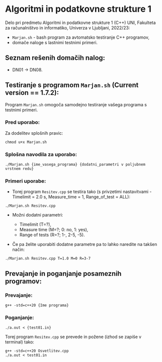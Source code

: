# Algoritmi in podatkovne strukture 1

Delo pri predmetu Algoritmi in podatkovne strukture 1 (C++) UNI, Fakulteta za računalništvo in informatiko, Univerza v Ljubljani, 2022/23:

- `Marjan.sh` - bash program za avtomatsko testiranje C++ programov,
- domače naloge s lastnimi testnimi primeri.

Seznam rešenih domačih nalog:
----------
- DN01 -> DN08.

Testiranje s programom `Marjan.sh` (Current version == 1.7.2):
---------
Program `Marjan.sh` omogoča samodejno testiranje vašega programa s testnimi primeri.
### Pred uporabo:
Za dodelitev splošnih pravic:
``` shell
chmod u+x Marjan.sh
```

### Splošna navodila za uporabo:
```shell
./Marjan.sh {ime_vasega_programa} {dodatni_parametri v poljubnem vrstnem redu}
```

### Primeri uporabe:
- Torej program `Resitev.cpp` se testira tako (s privzetimi nastavitvami - Timelimit = 2.0 s, Measure_time = 1, Range_of_test = ALL):
```shell
./Marjan.sh Resitev.cpp
```
- Možni dodatni parametri:
    - Timelimit (T=?),
    - Measure time (M=?; 0: no, 1: yes),
    - Range of tests (R=?; 1-, 2-5, -5).

- Če pa želite uporabiti dodatne parametre pa to lahko naredite na takšen način:
```shell
./Marjan.sh Resitev.cpp T=1.0 M=0 R=3-7
```

Prevajanje in poganjanje posameznih programov:
----------
### Prevajanje:
```shell
g++ -std=c++20 {Ime programa}
```
### Poganjanje:
```shell
./a.out < {test01.in}
```
Torej program `Resitev.cpp` se prevede in požene (izhod se zapiše v terminal) tako:
```shell
g++ -std=c++20 Osvetlitev.cpp
./a.out < test01.in
```
